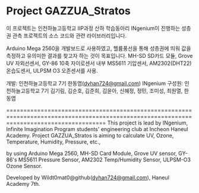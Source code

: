 # Project GAZZUA_Stratos

이 프로젝트는 인천하늘고등학교 IIP과정 산하 학습동아리 INgenium이 진행하는
성층권 관측 프로젝트의 소스 코드와 관련 라이브러리입니다.

Arduino Mega 2560을 개발보드로 사용하였고, 헬륨풍선을 통해 성층권에 띄워 값을 측정하고 유의미한 결과를 찾고자 하는 것이 목표입니다.
MH-SD SD카드 모듈, Grove UV 자외선센서, GY-86 10축 자이로센서 내부 MS5611 기압센서, AM2302(DHT22) 온습도센서, ULPSM O3 오존센서를 사용.

개발: 인천하늘고등학교 7기 한동엽(dyhan724@gmail.com)
INgenium 구성원: 인천하늘고등학교 7기 김기림, 김순호, 김준희, 김윤아, 신혜정, 정민, 조미성, 최원열, 한동엽

=========================================================================================================================================
This project is lead by INgenium, Infinite Imagination Program students' engineering club at Incheon Haneul Academy.
Project GAZZUA_Stratos is aiming to calculate UV, Ozone, Temperature, Humidity, Pressure, etc.,

by using Arduino Mega 2560, MH-SD Card Module, Grove UV sensor, GY-86's MS5611 Pressure Sensor, AM2302 Temp/Humidity Sensor,
ULPSM-O3 Ozone Sensor.

Developed by Wildt0mat0@github(dyhan724@gmail.com), Haneul Academy 7th.
